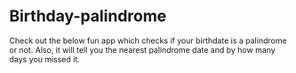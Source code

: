 # Birthday-palindrome
 Check out the below fun app which checks if your birthdate is a palindrome or not. Also, it will tell you the nearest palindrome date and by how many days you missed it.
